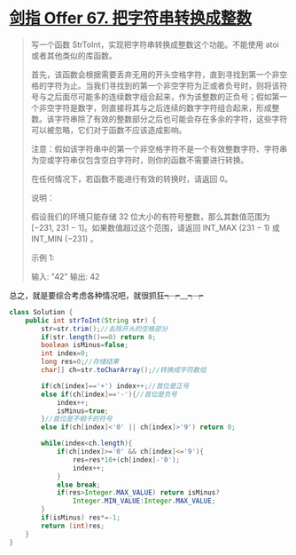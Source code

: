 # [剑指 Offer 67. 把字符串转换成整数](https://leetcode-cn.com/problems/ba-zi-fu-chuan-zhuan-huan-cheng-zheng-shu-lcof/)

>写一个函数 StrToInt，实现把字符串转换成整数这个功能。不能使用 atoi 或者其他类似的库函数。
>
> 首先，该函数会根据需要丢弃无用的开头空格字符，直到寻找到第一个非空格的字符为止。当我们寻找到的第一个非空字符为正或者负号时，则将该符号与之后面尽可能多的连续数字组合起来，作为该整数的正负号；假如第一个非空字符是数字，则直接将其与之后连续的数字字符组合起来，形成整数。该字符串除了有效的整数部分之后也可能会存在多余的字符，这些字符可以被忽略，它们对于函数不应该造成影响。
>
>注意：假如该字符串中的第一个非空格字符不是一个有效整数字符、字符串为空或字符串仅包含空白字符时，则你的函数不需要进行转换。
>
>在任何情况下，若函数不能进行有效的转换时，请返回 0。
>
>说明：
>
>假设我们的环境只能存储 32 位大小的有符号整数，那么其数值范围为 [−231,  231 − 1]。如果数值超过这个范围，请返回  INT_MAX (231 − 1) 或 INT_MIN (−231) 。
>
>示例 1:
>
>输入: "42"
>输出: 42

总之，就是要综合考虑各种情况吧，就很抓狂┭┮﹏┭┮

~~~java
class Solution {
    public int strToInt(String str) {
        str=str.trim();//去除开头的空格部分
        if(str.length()==0) return 0;
        boolean isMinus=false;
        int index=0;
        long res=0;//存储结果
        char[] ch=str.toCharArray();//转换成字符数组

        if(ch[index]=='+') index++;//首位是正号
        else if(ch[index]=='-'){//首位是负号
            index++;
            isMinus=true;
        }//首位是不相干的符号
        else if(ch[index]<'0' || ch[index]>'9') return 0;

        while(index<ch.length){
            if(ch[index]>='0' && ch[index]<='9'){
                res=res*10+(ch[index]-'0');
                index++;
            }
            else break;
            if(res>Integer.MAX_VALUE) return isMinus?
                Integer.MIN_VALUE:Integer.MAX_VALUE;
        }
        if(isMinus) res*=-1;
        return (int)res;
    }
}
~~~